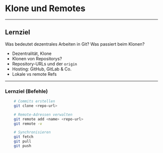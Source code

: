 # Klone und Remotes

---


## Lernziel

Was bedeutet dezentrales Arbeiten in Git? Was passiert beim Klonen?

* Dezentralität, Klone
* Klonen von Repositorys?
* Repository-URLs und der `origin`
* Hosting: GitHub, GitLab & Co.
* Lokale vs remote Refs


---


### Lernziel (Befehle)

```bash
    # Commits erstellen
    git clone <repo-url>

    # Remote-Adressen verwalten
    git remote add <name> <repo-url>
    git remote -v

    # Synchronisieren
    git fetch
    git pull
    git push
```

